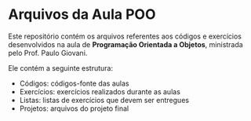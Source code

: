 # Arquivos da Aula POO

Este repositório contém os arquivos referentes aos códigos e exercícios desenvolvidos na aula de **Programação Orientada a Objetos**, ministrada pelo Prof. Paulo Giovani.

Ele contém a seguinte estrutura:

- Códigos: códigos-fonte das aulas
- Exercícios: exercícios realizados durante as aulas
- Listas: listas de exercícios que devem ser entregues
- Projetos: arquivos do projeto final